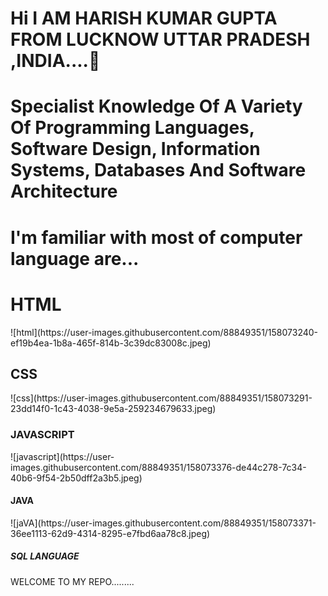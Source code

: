 <h1>Hi I AM HARISH KUMAR GUPTA FROM LUCKNOW UTTAR PRADESH ,INDIA....👋</h1>
<h1>Specialist Knowledge Of A Variety Of Programming Languages, Software Design, Information Systems, Databases And Software Architecture</h1>
<h1>I'm familiar with most of computer language are...</h1>
<h1>HTML</h1>![html](https://user-images.githubusercontent.com/88849351/158073240-ef19b4ea-1b8a-465f-814b-3c39dc83008c.jpeg)

<h2>CSS</h2>![css](https://user-images.githubusercontent.com/88849351/158073291-23dd14f0-1c43-4038-9e5a-259234679633.jpeg)

<h3>JAVASCRIPT</h3>![javascript](https://user-images.githubusercontent.com/88849351/158073376-de44c278-7c34-40b6-9f54-2b50dff2a3b5.jpeg)
<h4>JAVA</h4>![jaVA](https://user-images.githubusercontent.com/88849351/158073371-36ee1113-62d9-4314-8295-e7fbd6aa78c8.jpeg)
<h5> SQL LANGUAGE</h5>

<P> WELCOME TO MY REPO.........</P>

<!--
**Harish2003k/Harish2003k** is a ✨ _special_ ✨ repository because its `README.md` (this file) appears on your GitHub profile.

Here are some ideas to get you started:

- 🔭 I’m currently working on ...
- 🌱 I’m currently learning ...
- 👯 I’m looking to collaborate on ...
- 🤔 I’m looking for help with ...
- 💬 Ask me about ...
- 📫 How to reach me: ...
- 😄 Pronouns: ...
- ⚡ Fun fact: ...
-->
